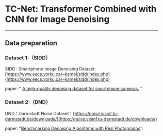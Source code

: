 # TC-Net: Transformer Combined with CNN for Image Denoising

--------------------
## Data preparation
### Dataset 1:（SIDD）
SIDD : Smartphone Image Denoising Dataset:    [https://www.eecs.yorku.ca/~kamel/sidd/index.php](https://www.eecs.yorku.ca/~kamel/sidd/index.php)

paper: " [A high-quality denoising dataset for smartphone cameras.](https://openaccess.thecvf.com/content_cvpr_2018/papers/Abdelhamed_A_High-Quality_Denoising_CVPR_2018_paper.pdf) "
### Dataset 2:（DND）
 DND：Darmstadt Noise Dataset：[https://noise.visinf.tu-darmstadt.de/downloads/](https://noise.visinf.tu-darmstadt.de/downloads/)
 
 paper: "[Benchmarking Denoising Algorithms with Real Photographs](https://arxiv.org/abs/1707.01313)”.
